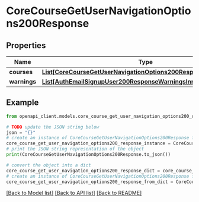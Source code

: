 # CoreCourseGetUserNavigationOptions200Response


## Properties

Name | Type | Description | Notes
------------ | ------------- | ------------- | -------------
**courses** | [**List[CoreCourseGetUserNavigationOptions200ResponseCoursesInner]**](CoreCourseGetUserNavigationOptions200ResponseCoursesInner.md) |  | 
**warnings** | [**List[AuthEmailSignupUser200ResponseWarningsInner]**](AuthEmailSignupUser200ResponseWarningsInner.md) |  | [optional] 

## Example

```python
from openapi_client.models.core_course_get_user_navigation_options200_response import CoreCourseGetUserNavigationOptions200Response

# TODO update the JSON string below
json = "{}"
# create an instance of CoreCourseGetUserNavigationOptions200Response from a JSON string
core_course_get_user_navigation_options200_response_instance = CoreCourseGetUserNavigationOptions200Response.from_json(json)
# print the JSON string representation of the object
print(CoreCourseGetUserNavigationOptions200Response.to_json())

# convert the object into a dict
core_course_get_user_navigation_options200_response_dict = core_course_get_user_navigation_options200_response_instance.to_dict()
# create an instance of CoreCourseGetUserNavigationOptions200Response from a dict
core_course_get_user_navigation_options200_response_from_dict = CoreCourseGetUserNavigationOptions200Response.from_dict(core_course_get_user_navigation_options200_response_dict)
```
[[Back to Model list]](../README.md#documentation-for-models) [[Back to API list]](../README.md#documentation-for-api-endpoints) [[Back to README]](../README.md)


